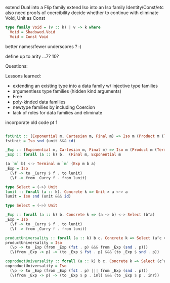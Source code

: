 extend Dual into a Flip family
extend Iso into an Iso family
Identity/Const/etc also need proofs of coercibility
decide whether to continue with eliminate
Void, Unit as Const

```haskell
type family Void = (v :: k) | v -> k where
  Void = Shadowed.Void
  Void = Const Void
```

better names/fewer underscores ? :)

define up to arity ...7? 10?

Questions:

Lessons learned:
- extending an existing type into a data family w/ injective type families
- argumentless type families (hidden kind arguments)
- Free
- poly-kinded data families
- newtype families by including Coercion
- lack of roles for data families and eliminate

incorporate old code pt 1

```haskell

fstUnit :: (Exponential m, Cartesian m, Final m) => Iso m (Product m (Terminal m) a) a
fstUnit = Iso snd (unit &&& id)

_Exp :: (Exponential m, Cartesian m, Final m) => Iso m (Product m (Terminal m) a) a
_Exp :: forall (a :: k) b.  (Final m, Exponential m

(a `m` b) <-> Terminal m `m` (Exp m b a)
_Exp = Iso
  (\f -> to _Curry $ f . to lunit)
  (\f -> from _Curry f . from lunit)

type Select = (~>) Unit
lunit :: forall (a :: k). Concrete k => Unit × a <~> a
lunit = Iso snd (unit &&& id)

type Select = (~>) Unit

_Exp :: forall (a :: k) b. Concrete k => (a ~> b) <-> Select (b^a)
_Exp = Iso
  (\f -> to _Curry $ f . to lunit)
  (\f -> from _Curry f . from lunit)

productUniversality :: forall (a :: k) b c. Concrete k => Select (a^c × b^c) <-> Select ((a × b)^c)
productUniversality = Iso
  (\p -> to _Exp (from _Exp (fst . p) &&& from _Exp (snd . p)))
  (\(from _Exp -> p) -> (to _Exp $ fst . p) &&& (to _Exp $ snd . p))

coproductUniversality :: forall (a :: k) b c. Concrete k => Select (c^a × c^b) <-> Select (c^(a + b))
coproductUniversality = Iso
  (\p -> to _Exp (from _Exp (fst . p) ||| from _Exp (snd . p)))
  (\(from _Exp -> p) -> (to _Exp $ p . inl) &&& (to _Exp $ p . inr))
```
